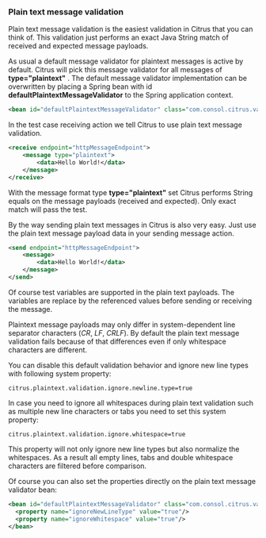### Plain text message validation

Plain text message validation is the easiest validation in Citrus that you can think of. This validation just performs an exact Java String match of received and expected message payloads.

As usual a default message validator for plaintext messages is active by default. Citrus will pick this message validator for all messages of **type="plaintext"** . The default message validator implementation can be overwritten by placing a Spring bean with id **defaultPlaintextMessageValidator** to the Spring application context.

```xml
<bean id="defaultPlaintextMessageValidator" class="com.consol.citrus.validation.text.PlainTextMessageValidator"/>
```

In the test case receiving action we tell Citrus to use plain text message validation.

```xml
<receive endpoint="httpMessageEndpoint">
    <message type="plaintext">
        <data>Hello World!</data>
    </message>
</receive>
```

With the message format type **type="plaintext"** set Citrus performs String equals on the message payloads (received and expected). Only exact match will pass the test.

By the way sending plain text messages in Citrus is also very easy. Just use the plain text message payload data in your sending message action.

```xml
<send endpoint="httpMessageEndpoint">
    <message>
        <data>Hello World!</data>
    </message>
</send>
```

Of course test variables are supported in the plain text payloads. The variables are replace by the referenced values before sending or receiving the message.

Plaintext message payloads may only differ in system-dependent line separator characters (*CR*, *LF*, *CRLF*). By default the plain text message validation fails because of that differences even if only whitespace
characters are different.

You can disable this default validation behavior and ignore new line types with following system property:

```
citrus.plaintext.validation.ignore.newline.type=true
```

In case you need to ignore all whitespaces during plain text validation such as multiple new line characters or tabs you need to set this system property:

```
citrus.plaintext.validation.ignore.whitespace=true
```

This property will not only ignore new line types but also normalize the whitespaces. As a result all empty lines, tabs and double whitespace characters are filtered before comparison.

Of course you can also set the properties directly on the plain text message validator bean:

```xml
<bean id="defaultPlaintextMessageValidator" class="com.consol.citrus.validation.text.PlainTextMessageValidator">
  <property name="ignoreNewLineType" value="true"/>
  <property name="ignoreWhitespace" value="true"/>
</bean>
```
